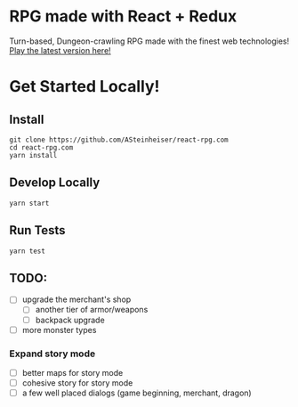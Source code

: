 # RPG made with React + Redux
Turn-based, Dungeon-crawling RPG made with the finest web technologies! [Play the latest version here!](http://react-rpg.com)

# Get Started Locally!
## Install
```
git clone https://github.com/ASteinheiser/react-rpg.com
cd react-rpg.com
yarn install
```
## Develop Locally
```
yarn start
```
## Run Tests
```
yarn test
```

## TODO:
- [ ] upgrade the merchant's shop
  - [ ] another tier of armor/weapons
  - [ ] backpack upgrade
- [ ] more monster types
### Expand story mode
- [ ] better maps for story mode
- [ ] cohesive story for story mode
- [ ] a few well placed dialogs (game beginning, merchant, dragon)
